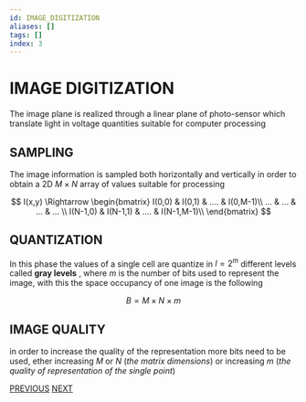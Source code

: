 ```yaml
---
id: IMAGE_DIGITIZATION
aliases: []
tags: []
index: 3
---
```


# IMAGE DIGITIZATION

The image plane is realized through a linear plane of photo-sensor which translate light in voltage quantities suitable for computer processing

## SAMPLING

The image information is sampled both horizontally and vertically in order to obtain a 2D $M\times N$ array  of values suitable for processing


$$
I(x,y) \Rightarrow \begin{bmatrix}
I(0,0) & I(0,1) & .... & I(0,M-1)\\
... & ... & ... & ... \\
I(N-1,0) & I(N-1,1) & .... & I(N-1,M-1)\\
\end{bmatrix}
$$

## QUANTIZATION

In this phase the values of a single cell are quantize in $l=2^{m}$ different levels called **gray levels** , where $m$ is the number of bits used to represent the image, with this the space occupancy of one image is the following

$$
B = M\times N\times m
$$

## IMAGE QUALITY

in order to increase the quality of the representation more bits need to be used, ether increasing $M$ or $N$ (*the matrix dimensions*) or increasing $m$ (*the quality of representation of the single point*)

[PREVIOUS](pages/image_formation_acquisition/CAMERA_PARAMETERS.md) [NEXT](pages/image_formation_acquisition/SENSORS.md)
